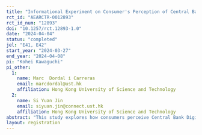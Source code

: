 ```yaml
---
title: "Informational Experiment on Consumer's Perception of Central Bank Digital Currency as Liquidity Assets"
rct_id: "AEARCTR-0012893"
rct_id_num: "12893"
doi: "10.1257/rct.12893-1.0"
date: "2024-04-04"
status: "completed"
jel: "E41, E42"
start_year: "2024-03-27"
end_year: "2024-04-08"
pi: "Kohei Kawaguchi"
pi_other:
  1:
    name: Marc  Dordal i Carreras
    email: marcdordal@ust.hk
    affiliation: Hong Kong University of Science and Technology
  2:
    name: Si Yuan Jin
    email: siyuan.jin@connect.ust.hk
    affiliation: Hong Kong University of Science and Technology
abstract: "This study explores how consumers perceive Central Bank Digital Currency (CBDC) in comparison with traditional financial instruments, focusing on the dual role of CBDC as a liquidity asset and a payment method. Through a survey experiment conducted with 3,000 participants, we investigate the distinction between CBDC as a liquidity asset versus a payment method and how awareness of its security and ecosystem might alter consumer preferences and usage patterns.  "
layout: registration
---
```


